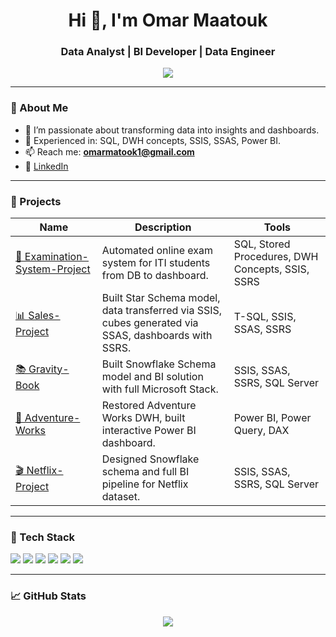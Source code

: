 <h1 align="center">Hi 👋, I'm Omar Maatouk</h1>
<h3 align="center">Data Analyst | BI Developer | Data Engineer</h3>

<p align="center">
  <img src="https://readme-typing-svg.herokuapp.com?lines=Data+Analyst+%7C+BI+Developer+%7C+SQL+%7C+SSIS+%7C+Power+BI+%7C+Python;Always+learning+new+things!" />
</p>

---

### 🧠 About Me

- 💼 I’m passionate about transforming data into insights and dashboards.
- 🎯 Experienced in: SQL, DWH concepts, SSIS, SSAS, Power BI.
- 📫 Reach me: **omarmatook1@gmail.com**
- 🔗 [LinkedIn](https://www.linkedin.com/in/omar-maatouk-659bb7229)

---

### 🚀 Projects

| Name | Description | Tools |
|------|-------------|-------|
| [📘 Examination-System-Project](https://github.com/omarmaatouk/Examination-System-Project) | Automated online exam system for ITI students from DB to dashboard. | SQL, Stored Procedures, DWH Concepts, SSIS, SSRS |
| [📊 Sales-Project](https://github.com/omarmaatouk/Sales-Project) | Built Star Schema model, data transferred via SSIS, cubes generated via SSAS, dashboards with SSRS. | T-SQL, SSIS, SSAS, SSRS |
| [📚 Gravity-Book](https://github.com/omarmaatouk/Gravity-Book) | Built Snowflake Schema model and BI solution with full Microsoft Stack. | SSIS, SSAS, SSRS, SQL Server |
| [🏢 Adventure-Works](https://github.com/omarmaatouk/Adventure-Works) | Restored Adventure Works DWH, built interactive Power BI dashboard. | Power BI, Power Query, DAX |
| [🎬 Netflix-Project](https://github.com/omarmaatouk/Netflix-Project) | Designed Snowflake schema and full BI pipeline for Netflix dataset. | SSIS, SSAS, SSRS, SQL Server |

---

### 🧰 Tech Stack

<p align="left">
  <img src="https://img.shields.io/badge/SQL-4479A1?style=flat&logo=mysql&logoColor=white" />
  <img src="https://img.shields.io/badge/Power%20BI-F2C811?style=flat&logo=powerbi&logoColor=black" />
  <img src="https://img.shields.io/badge/SSIS-%23239120?style=flat&logo=microsoft&logoColor=white" />
  <img src="https://img.shields.io/badge/SSAS-%230074C2?style=flat&logo=azure-devops&logoColor=white" />
  <img src="https://img.shields.io/badge/SSRS-%23FF6C37?style=flat&logo=powerbi&logoColor=white" />
  <img src="https://img.shields.io/badge/GitHub-100000?style=flat&logo=github&logoColor=white" />
</p>

---

### 📈 GitHub Stats

<p align="center">
  <img src="https://github-readme-stats.vercel.app/api?username=omarmaatouk&show_icons=true&theme=radical" />
</p>
